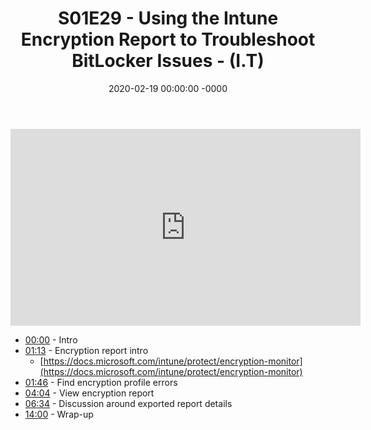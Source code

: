 ﻿---
layout: post
title: "S01E29 - Using the Intune Encryption Report to Troubleshoot BitLocker Issues - (I.T)"
date: 2020-02-19 00:00:00 -0000
categories:
---

<iframe loading="lazy" width="560" height="315" src="https://www.youtube.com/embed/De2ngxtZVao" title="YouTube video player" frameborder="0" allow="accelerometer; autoplay; clipboard-write; encrypted-media; gyroscope; picture-in-picture" allowfullscreen></iframe>

- [00:00](https://www.youtube.com/watch?v=De2ngxtZVao&t=0s) - Intro
- [01:13](https://www.youtube.com/watch?v=De2ngxtZVao&t=73s) - Encryption report intro
   - [https://docs.microsoft.com/intune/protect/encryption-monitor](https://docs.microsoft.com/intune/protect/encryption-monitor)
- [01:46](https://www.youtube.com/watch?v=De2ngxtZVao&t=106s) - Find encryption profile errors
- [04:04](https://www.youtube.com/watch?v=De2ngxtZVao&t=244s) - View encryption report
- [06:34](https://www.youtube.com/watch?v=De2ngxtZVao&t=394s) - Discussion around exported report details
- [14:00](https://www.youtube.com/watch?v=De2ngxtZVao&t=840s) - Wrap-up

